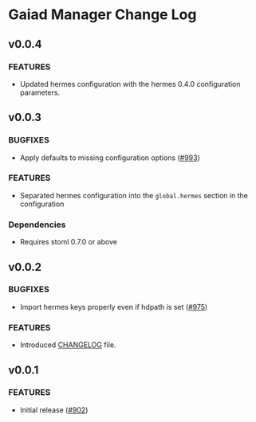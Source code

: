 # Gaiad Manager Change Log

## v0.0.4

### FEATURES
- Updated hermes configuration with the hermes 0.4.0 configuration parameters.

## v0.0.3

### BUGFIXES
- Apply defaults to missing configuration options ([#993])

### FEATURES
- Separated hermes configuration into the `global.hermes` section in the configuration

### Dependencies
- Requires stoml 0.7.0 or above

[#993]: https://github.com/informalsystems/ibc-rs/issues/993

## v0.0.2

### BUGFIXES
- Import hermes keys properly even if hdpath is set ([#975])

### FEATURES
- Introduced [CHANGELOG](https://github.com/informalsystems/ibc-rs/blob/master/scripts/gm/CHANGELOG.md) file.

[#975]: https://github.com/informalsystems/ibc-rs/issues/975

## v0.0.1

### FEATURES
- Initial release ([#902])

[#902]: https://github.com/informalsystems/ibc-rs/issues/902
